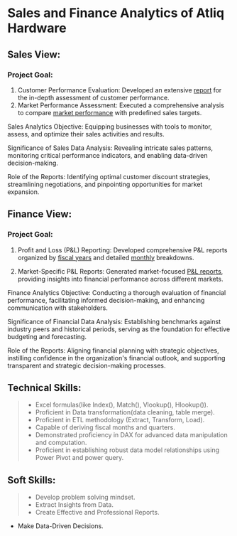 # Sales and Finance Analytics of Atliq Hardware
## Sales View:
### Project Goal: 
1. Customer Performance Evaluation: Developed an extensive [report](https://github.com/Amit-20-gr/Sales-and-Finance-of-Atliq-Hardware/blob/main/Customer%20Performance%20Report.pdf) for the in-depth assessment of customer performance.
2. Market Performance Assessment: Executed a comprehensive analysis to compare [market performance](https://github.com/Amit-20-gr/Sales-and-Finance-of-Atliq-Hardware/blob/main/Market%20performance%20Vs%20Target%20Report.pdf) with predefined sales targets.

Sales Analytics Objective: Equipping businesses with tools to monitor, assess, and optimize their sales activities and results.

Significance of Sales Data Analysis: Revealing intricate sales patterns, monitoring critical performance indicators, and enabling data-driven decision-making.

Role of the Reports: Identifying optimal customer discount strategies, streamlining negotiations, and pinpointing opportunities for market expansion.
## Finance View:
### Project Goal:
1. Profit and Loss (P&L) Reporting: Developed comprehensive P&L reports organized by [fiscal years](https://github.com/Amit-20-gr/Sales-and-Finance-of-Atliq-Hardware/blob/main/P%26L%20by%20fiscal%20year.pdf) and detailed [monthly](https://github.com/Amit-20-gr/Sales-and-Finance-of-Atliq-Hardware/blob/main/P%26L%20Statement%20by%20Months.pdf) breakdowns.

2. Market-Specific P&L Reports: Generated market-focused [P&L reports](https://github.com/Amit-20-gr/Sales-and-Finance-of-Atliq-Hardware/blob/main/P%26L%20Statement%20by%20Markets.pdf), providing insights into financial performance across different markets.

Finance Analytics Objective: Conducting a thorough evaluation of financial performance, facilitating informed decision-making, and enhancing communication with stakeholders.

Significance of Financial Data Analysis: Establishing benchmarks against industry peers and historical periods, serving as the foundation for effective budgeting and forecasting.

Role of the Reports: Aligning financial planning with strategic objectives, instilling confidence in the organization's financial outlook, and supporting transparent and strategic decision-making processes.
## Technical Skills:
 > - Excel formulas(like Index(), Match(), Vlookup(), Hlookup()).  
 > - Proficient in Data transformation(data cleaning, table merge).  
 > - Proficient in ETL methodology (Extract, Transform, Load).  
 > - Capable of deriving fiscal months and quarters.  
 > - Demonstrated proficiency in DAX for advanced data manipulation and computation.  
 > - Proficient in establishing robust data model relationships using Power Pivot and power query.
## Soft Skills:
> - Develop problem solving mindset.
> - Extract Insights from Data.
> - Create Effective and Professional Reports.
 - Make Data-Driven Decisions.
